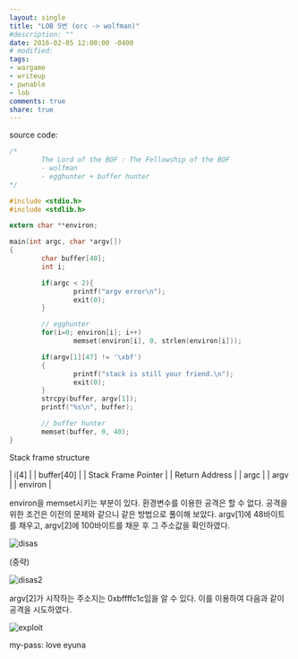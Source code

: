 ```yaml
---
layout: single
title: "LOB 5번 (orc -> wolfman)"
#description: ""
date: 2016-02-05 12:00:00 -0400
# modified: 
tags: 
- wargame
- writeup
- pwnable
- lob
comments: true
share: true
---
```


source code:

```c
﻿/*
        The Lord of the BOF : The Fellowship of the BOF
        - wolfman
        - egghunter + buffer hunter
*/

#include <stdio.h>
#include <stdlib.h>

extern char **environ;

main(int argc, char *argv[])
{
        char buffer[40];
        int i;

        if(argc < 2){
                printf("argv error\n");
                exit(0);
        }

        // egghunter
        for(i=0; environ[i]; i++)
                memset(environ[i], 0, strlen(environ[i]));

        if(argv[1][47] != '\xbf')
        {
                printf("stack is still your friend.\n");
                exit(0);
        }
        strcpy(buffer, argv[1]); 
        printf("%s\n", buffer);

        // buffer hunter
        memset(buffer, 0, 40);
}
```

Stack frame structure


| i[4] |
| buffer[40] |
| Stack Frame Pointer |
| Return Address |
| argc |
| argv |
| environ |


environ을 memset시키는 부분이 있다. 환경변수를 이용한 공격은 할 수 없다. 공격을 위한 조건은 이전의 문제와 같으니 같은 방법으로 풀이해 보았다. argv[1]에 48바이트를 채우고, argv[2]에 100바이트를 채운 후 그 주소값을 확인하였다.

![disas](https://s01va.github.io/assets/images/2016-02-05-LOB-05/0.png)

(중략)

![disas2](https://s01va.github.io/assets/images/2016-02-05-LOB-05/1.png)

argv[2]가 시작하는 주소지는 0xbffffc1c임을 알 수 있다. 이를 이용하여 다음과 같이 공격을 시도하였다.

![exploit](https://s01va.github.io/assets/images/2016-02-05-LOB-05/2.png)


my-pass: love eyuna